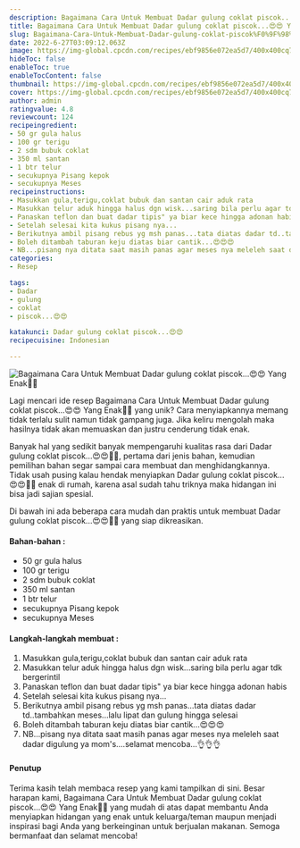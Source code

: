 ```yaml
---
description: Bagaimana Cara Untuk Membuat Dadar gulung coklat piscok...😍😍 Yang Enak"
title: Bagaimana Cara Untuk Membuat Dadar gulung coklat piscok...😍😍 Yang Enak
slug: Bagaimana-Cara-Untuk-Membuat-Dadar-gulung-coklat-piscok%F0%9F%98%8D%F0%9F%98%8D-Yang-Enak
date: 2022-6-27T03:09:12.063Z
image: https://img-global.cpcdn.com/recipes/ebf9856e072ea5d7/400x400cq70/photo.jpg
hideToc: false
enableToc: true
enableTocContent: false
thumbnail: https://img-global.cpcdn.com/recipes/ebf9856e072ea5d7/400x400cq70/photo.jpg
cover: https://img-global.cpcdn.com/recipes/ebf9856e072ea5d7/400x400cq70/photo.jpg
author: admin
ratingvalue: 4.8
reviewcount: 124
recipeingredient:
- 50 gr gula halus
- 100 gr terigu
- 2 sdm bubuk coklat
- 350 ml santan
- 1 btr telur
- secukupnya Pisang kepok
- secukupnya Meses
recipeinstructions:
- Masukkan gula,terigu,coklat bubuk dan santan cair aduk rata
- Masukkan telur aduk hingga halus dgn wisk...saring bila perlu agar tdk bergerintil
- Panaskan teflon dan buat dadar tipis" ya biar kece hingga adonan habis
- Setelah selesai kita kukus pisang nya...
- Berikutnya ambil pisang rebus yg msh panas...tata diatas dadar td..tambahkan meses...lalu lipat dan gulung hingga selesai
- Boleh ditambah taburan keju diatas biar cantik...😍😍😍
- NB...pisang nya ditata saat masih panas agar meses nya meleleh saat dadar digulung ya mom's....selamat mencoba...👌👌👌
categories:
- Resep

tags:
- Dadar
- gulung
- coklat
- piscok...😍😍

katakunci: Dadar gulung coklat piscok...😍😍
recipecuisine: Indonesian

---
```


![Bagaimana Cara Untuk Membuat Dadar gulung coklat piscok...😍😍 Yang Enak👩‍🍳](https://img-global.cpcdn.com/recipes/ebf9856e072ea5d7/400x400cq70/photo.jpg)

Lagi mencari ide resep Bagaimana Cara Untuk Membuat Dadar gulung coklat piscok...😍😍 Yang Enak👩‍🍳 yang unik? Cara menyiapkannya memang tidak terlalu sulit namun tidak gampang juga. Jika keliru mengolah maka hasilnya tidak akan memuaskan dan justru cenderung tidak enak.

Banyak hal yang sedikit banyak mempengaruhi kualitas rasa dari Dadar gulung coklat piscok...😍😍👩‍🍳, pertama dari jenis bahan, kemudian pemilihan bahan segar sampai cara membuat dan menghidangkannya. Tidak usah pusing kalau hendak menyiapkan Dadar gulung coklat piscok...😍😍👩‍🍳 enak di rumah, karena asal sudah tahu triknya maka hidangan ini bisa jadi sajian spesial.

Di bawah ini ada beberapa cara mudah dan praktis untuk membuat Dadar gulung coklat piscok...😍😍👩‍🍳 yang siap dikreasikan.

<!--inarticleads1-->

#### Bahan-bahan :

- 50 gr gula halus
- 100 gr terigu
- 2 sdm bubuk coklat
- 350 ml santan
- 1 btr telur
- secukupnya Pisang kepok
- secukupnya Meses

<!--inarticleads2-->

#### Langkah-langkah membuat :

1. Masukkan gula,terigu,coklat bubuk dan santan cair aduk rata
1. Masukkan telur aduk hingga halus dgn wisk...saring bila perlu agar tdk bergerintil
1. Panaskan teflon dan buat dadar tipis" ya biar kece hingga adonan habis
1. Setelah selesai kita kukus pisang nya...
1. Berikutnya ambil pisang rebus yg msh panas...tata diatas dadar td..tambahkan meses...lalu lipat dan gulung hingga selesai
1. Boleh ditambah taburan keju diatas biar cantik...😍😍😍
1. NB...pisang nya ditata saat masih panas agar meses nya meleleh saat dadar digulung ya mom's....selamat mencoba...👌👌👌

#### Penutup

Terima kasih telah membaca resep yang kami tampilkan di sini. Besar harapan kami, Bagaimana Cara Untuk Membuat Dadar gulung coklat piscok...😍😍 Yang Enak👩‍🍳 yang mudah di atas dapat membantu Anda menyiapkan hidangan yang enak untuk keluarga/teman maupun menjadi inspirasi bagi Anda yang berkeinginan untuk berjualan makanan. Semoga bermanfaat dan selamat mencoba!